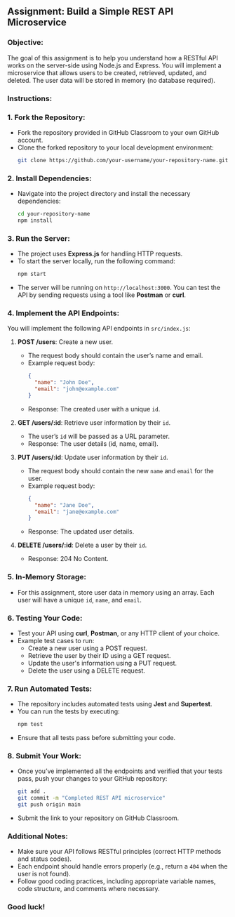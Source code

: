 ## Assignment: Build a Simple REST API Microservice

### Objective:
The goal of this assignment is to help you understand how a RESTful API works on the server-side using Node.js and Express. You will implement a microservice that allows users to be created, retrieved, updated, and deleted. The user data will be stored in memory (no database required).

### Instructions:

### 1. **Fork the Repository:**
   - Fork the repository provided in GitHub Classroom to your own GitHub account.
   - Clone the forked repository to your local development environment:
     ```bash
     git clone https://github.com/your-username/your-repository-name.git
     ```

### 2. **Install Dependencies:**
   - Navigate into the project directory and install the necessary dependencies:
     ```bash
     cd your-repository-name
     npm install
     ```

### 3. **Run the Server:**
   - The project uses **Express.js** for handling HTTP requests.
   - To start the server locally, run the following command:
     ```bash
     npm start
     ```
   - The server will be running on `http://localhost:3000`. You can test the API by sending requests using a tool like **Postman** or **curl**.

### 4. **Implement the API Endpoints:**

You will implement the following API endpoints in `src/index.js`:

1. **POST /users**: Create a new user.
   - The request body should contain the user’s name and email.
   - Example request body:
     ```json
     {
       "name": "John Doe",
       "email": "john@example.com"
     }
     ```
   - Response: The created user with a unique `id`.

2. **GET /users/:id**: Retrieve user information by their `id`.
   - The user’s `id` will be passed as a URL parameter.
   - Response: The user details (id, name, email).

3. **PUT /users/:id**: Update user information by their `id`.
   - The request body should contain the new `name` and `email` for the user.
   - Example request body:
     ```json
     {
       "name": "Jane Doe",
       "email": "jane@example.com"
     }
     ```
   - Response: The updated user details.

4. **DELETE /users/:id**: Delete a user by their `id`.
   - Response: 204 No Content.

### 5. **In-Memory Storage:**
   - For this assignment, store user data in memory using an array. Each user will have a unique `id`, `name`, and `email`.

### 6. **Testing Your Code:**
   - Test your API using **curl**, **Postman**, or any HTTP client of your choice.
   - Example test cases to run:
     - Create a new user using a POST request.
     - Retrieve the user by their ID using a GET request.
     - Update the user's information using a PUT request.
     - Delete the user using a DELETE request.

### 7. **Run Automated Tests:**
   - The repository includes automated tests using **Jest** and **Supertest**.
   - You can run the tests by executing:
     ```bash
     npm test
     ```
   - Ensure that all tests pass before submitting your code.

### 8. **Submit Your Work:**
   - Once you’ve implemented all the endpoints and verified that your tests pass, push your changes to your GitHub repository:
     ```bash
     git add .
     git commit -m "Completed REST API microservice"
     git push origin main
     ```
   - Submit the link to your repository on GitHub Classroom.

### Additional Notes:
- Make sure your API follows RESTful principles (correct HTTP methods and status codes).
- Each endpoint should handle errors properly (e.g., return a `404` when the user is not found).
- Follow good coding practices, including appropriate variable names, code structure, and comments where necessary.

### Good luck!
